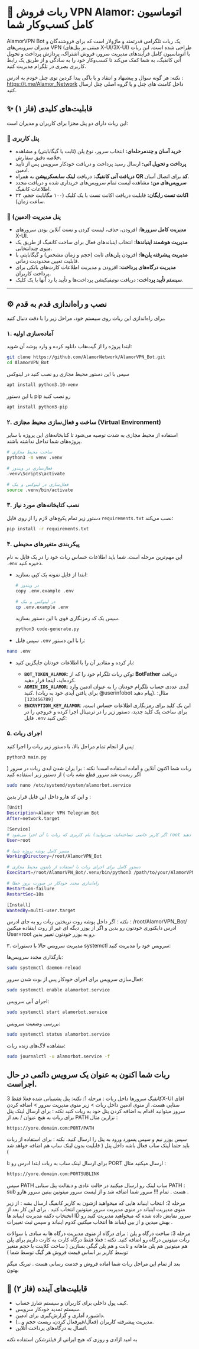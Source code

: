 # 🚀 ربات فروش VPN Alamor: اتوماسیون کامل کسب‌وکار شما

AlamorVPN Bot یک ربات تلگرامی قدرتمند و ماژولار است که برای فروشندگان و مدیران سرویس‌های VPN (مبتنی بر پنل‌های X-UI/3X-UI) طراحی شده است. این ربات با اتوماسیون کامل فرآیندهای مدیریت سرور، فروش اشتراک، پردازش پرداخت و تحویل آنی کانفیگ، به شما کمک می‌کند تا کسب‌وکار خود را به سادگی و از طریق یک رابط کاربری بصری در تلگرام مدیریت کنید.

نکته: هر گونه سوال و پیشنهاد و انتقاد و یا باگی پیدا کردین توی چنل خودم به ادرس :
https://t.me/Alamor_Network
داخل کامنت های چنل و یا گروه اصلی چنل ارسال کنید. 

## ✨ قابلیت‌های کلیدی (فاز ۱)

این ربات دارای دو پنل مجزا برای کاربران و مدیران است:

### 👤 پنل کاربری
- **خرید آسان و چندمرحله‌ای:** انتخاب سرور، نوع پلن (ثابت یا گیگابایتی) و مشاهده خلاصه دقیق سفارش.
- **پرداخت و تحویل آنی:** ارسال رسید پرداخت و دریافت خودکار سرویس پس از تأیید ادمین.
- **دریافت آنی کانفیگ:** دریافت **لینک سابسکریپشن** به همراه **QR کد** برای اتصال آسان.
- **سرویس‌های من:** مشاهده لیست تمام سرویس‌های خریداری شده و دریافت مجدد اطلاعات کانفیگ.
- **اکانت تست رایگان:** قابلیت دریافت اکانت تست با یک کلیک (۱۰۰ مگابایت حجم، ۲۴ ساعت زمان).

### 💼 پنل مدیریت (ادمین)
- **مدیریت کامل سرورها:** افزودن، حذف، لیست کردن و تست آنلاین بودن سرورهای X-UI.
- **مدیریت هوشمند اینباندها:** انتخاب اینباندهای فعال برای ساخت کانفیگ از طریق یک منوی چندانتخابی.
- **مدیریت پیشرفته پلن‌ها:** افزودن پلن‌های ثابت (حجم و زمان مشخص) و گیگابایتی با قابلیت تعیین محدودیت زمانی.
- **مدیریت درگاه‌های پرداخت:** افزودن و مدیریت اطلاعات کارت‌های بانکی برای پرداخت کاربران.
- **سیستم تأیید پرداخت:** دریافت نوتیفیکیشن پرداخت‌ها و تأیید یا رد آنها با یک کلیک.

---

## ⚙️ نصب و راه‌اندازی قدم به قدم

برای راه‌اندازی این ربات روی سیستم خود، مراحل زیر را با دقت دنبال کنید.

### ۱. آماده‌سازی اولیه
ابتدا پروژه را از گیت‌هاب دانلود کرده و وارد پوشه آن شوید:
```bash
git clone https://github.com/AlamorNetwork/AlamorVPN_Bot.git
cd AlamorVPN_Bot
```
سپس با این دستور محیط مجازی رو نصب کنید در لینوکس 
```bash
apt install python3.10-venv
```
با این دستور pip رو نصب کنید
```bash
apt install python3-pip
```
### ۲. ساخت و فعال‌سازی محیط مجازی (Virtual Environment)
استفاده از محیط مجازی به شدت توصیه می‌شود تا کتابخانه‌های این پروژه با سایر پروژه‌های شما تداخل نداشته باشند.
```bash
# ساخت محیط مجازی
python3 -m venv .venv

# فعال‌سازی در ویندوز
.venv\Scripts\activate

# فعال‌سازی در لینوکس و مک
source .venv/bin/activate
```

### ۳. نصب کتابخانه‌های مورد نیاز
دستور زیر تمام پکیج‌های لازم را از روی فایل `requirements.txt` نصب می‌کند:
```bash
pip install -r requirements.txt
```

### ۴. پیکربندی متغیرهای محیطی
این مهم‌ترین مرحله است. شما باید اطلاعات حساس ربات خود را در یک فایل به نام `.env` ذخیره کنید.

- ابتدا از فایل نمونه یک کپی بسازید:
    ```bash
    # در ویندوز
    copy .env.example .env

    # در لینوکس و مک
    cp .env.example .env
    ```
    سپس یک کد رمزنگاری قوی با این دستور بسازید.
  ```bash
  python3 code-generate.py
  ```
- سپس فایل `.env` را با این دستور:
```bash
nano .env
```
-   باز کرده و مقادیر آن را با اطلاعات خودتان جایگزین کنید:

    - **`BOT_TOKEN_ALAMOR`**: توکن ربات تلگرام خود را که از **BotFather** دریافت کرده‌اید، اینجا قرار دهید.
    - **`ADMIN_IDS_ALAMOR`**: آیدی عددی حساب تلگرام خودتان را به عنوان ادمین وارد کنید. (برای یافتن آیدی خود به ربات @userinfobot پیام دهید). مثال: `[123456789]`
    - **`ENCRYPTION_KEY_ALAMOR`**: این یک کلید برای رمزنگاری اطلاعات حساس است. برای ساخت یک کلید جدید، دستور زیر را در ترمینال اجرا کرده و خروجی را در فایل `.env` کپی کنید:
        

### ۵. اجرای ربات
پس از انجام تمام مراحل بالا، با دستور زیر ربات را اجرا کنید:
```bash
python3 main.py
```
ربات شما اکنون آنلاین و آماده استفاده است!
نکته : برا یران شدن ابدی ربات در سرور ( اگر ریست شد سرور قطع نشه بات ) از دستور زیر استفاده کنید 
```bash
sudo nano /etc/systemd/system/alamorbot.service
```
و این کد هارو داخل این فایل قرار بدین :
```bash
[Unit]
Description=Alamor VPN Telegram Bot
After=network.target

[Service]
# نام کاربری که ربات با آن اجرا می‌شود (اگر کاربر خاصی نساخته‌اید، می‌توانید root قرار دهید)
User=root

# مسیر کامل پوشه پروژه شما
WorkingDirectory=/root/AlamorVPN_Bot

# دستور کامل برای اجرای ربات با استفاده از پایتونِ محیط مجازی
ExecStart=/root/AlamorVPN_Bot/.venv/bin/python3 /path/to/your/AlamorVPN_Bot/main.py

# راه‌اندازی مجدد خودکار در صورت بروز خطا
Restart=on-failure
RestartSec=10s

[Install]
WantedBy=multi-user.target

```
نکته : اگر داخل پوشه روت نریختین ربات رو به جای ادرس : /root/AlamorVPN_Bot/ ادرس دایکتوری خودتون رو بدین و اگر از یوزر دیگه ای غیر از روت ایتفاده میکنین User=root رو به یوزر خودتون تغییر بدین.

۳. مدیریت سرویس
حالا با دستورات systemctl سرویس خود را مدیریت کنید:

بارگذاری مجدد سرویس‌ها:

```bash
sudo systemctl daemon-reload
```
فعال‌سازی سرویس برای اجرای خودکار پس از بوت شدن سرور:

```bash
sudo systemctl enable alamorbot.service
```
اجرای آنی سرویس:

```bash
sudo systemctl start alamorbot.service
```
بررسی وضعیت سرویس:

```bash
sudo systemctl status alamorbot.service
```
مشاهده لاگ‌های زنده ربات:

```bash
sudo journalctl -u alamorbot.service -f
```
ربات شما اکنون به عنوان یک سرویس دائمی در حال اجراست.
---

کانفیگ سرورها داخل ربات :
مرحله 1: 
نکته: پنل پشتیبانی شده فعلا فقط 3X-UI اقای سنایی هست.
از منوی ادمین داخل ربات > زیر منوی مدیریت سرور > اضافه کردن سرور میتوانید اقدام به اضافه کردن پنل خود به ربات کنید
نکته : برای ارسال لینک پنل برای ربات به هیچ عنوان / بعد از PATH نزارین مثال : 
```bash
https://yore.domain.com:PORT/PATH
```
سپس یوزر نیم و سپس پسورد ورود به پنل را ارسال کنید.
نکته : برای استفاده از ربات باید حتما لینک ساب فعال باشه داخل پنل ( قابلیت بدون لینک ساب هم اضافه خواهد شد ) 

برای ارسال لینک ساب به ربات ابتدا ادرس رو تا PORT ارسال میکنید مثال :
```bash
https://yore.domain.com:PORTSUBLINK
```

سپس PATH ساب لینک رو ارسال میکنید در حالت عادی و دیفالت پنل سنایی PATH : sub هست .
تمام !!! سرور شما اضافه شد و از لیست سرور میتونین ببنین سرور هارو .

مرحله 2:
انتخاب اینباند هایی که میخواهید ازشون به کاربر کانفیگ ارسال بشه :
از زیر منوی مدیریت اینباند در منوی مدیریت سرور میتونین انتخاب کنید . برای این کار بعد از انختخاب دکمه مدیریت اینباند ها ID سرور نمایش داده شده که میخواهید مدیریت کنید رو بهش میدین و از بین اینباند ها انتخاب میکنین کدوم اینباند و سپس ثبت تغییرات .

مرحله 3:
ساخت درگاه و پلن :
برای درگاه از منوی مدیریت درگاه ها به سادی با سوالات ربات میتونین درگاه رو اضافه کنید.
نکته : فعلا فقط درگاه کارت به کارت داریم 
برای پلن هم میتونین هم پلن ماهانه و ثابت و هم پلن گیگی بسازین ( ساخت کلاینت با حجم متغیر توسط کاربر بر اساس قیمت فروش هر گیگ توسط شما )

بعد از تمام این مراحل ربات شما اماده فروش و خدمت رسانی هست . تبریک میگم بهتون 
## 🔮 قابلیت‌های آینده (فاز ۲)

- کیف پول داخلی برای کاربران و سیستم شارژ حساب.
- سیستم تمدید خودکار سرویس.
- داشبورد آماری و گزارش‌گیری برای ادمین.
- مدیریت پیشرفته کاربران (فعال/غیرفعال کردن، ریست حجم و...).
- اتصال به درگاه‌های پرداخت آنلاین.


به امید ازادی و روزی که هیچ ایرانی از فیلترشکن استفاده نکنه
